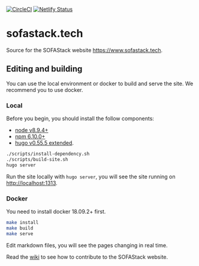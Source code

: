 [![CircleCI](https://circleci.com/gh/sofastack/sofastack.tech.svg?style=svg)](https://circleci.com/gh/sofastack/sofastack.tech) [![Netlify Status](https://api.netlify.com/api/v1/badges/5719bbd5-042b-47f3-8282-e7ea27de2e70/deploy-status)](https://app.netlify.com/sites/sofastack-preview/deploys)

# sofastack.tech

Source for the SOFAStack website <https://www.sofastack.tech>.

## Editing and building

You can use the local environment or docker to build and serve the site. We recommend you to use docker.

### Local

Before you begin, you should install the follow components:

- [node v8.9.4+](https://nodejs.org/en/)
- [npm 6.10.0+](https://www.npmjs.com/get-npm)
- [hugo v0.55.5 extended](https://github.com/gohugoio/hugo/releases).

```bash
./scripts/install-dependency.sh
./scripts/build-site.sh
hugo server
```

Run the site locally with `hugo server`, you will see the site running on <http://localhost:1313>.

### Docker

You need to install docker 18.09.2+ first.

```bash
make install
make build
make serve
```

Edit markdown files, you will see the pages changing in real time.

Read the [wiki](https://github.com/sofastack/sofastack.tech/wiki) to see how to contribute to the SOFAStack website.



